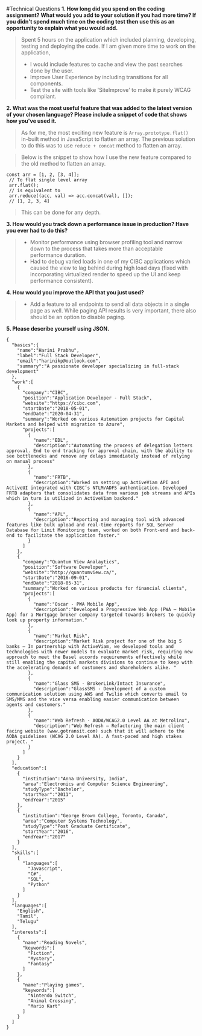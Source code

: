 #Technical Questions
**1.	How long did you spend on the coding assignment? What would you add to your solution if you had more time? If you didn't spend much time on the coding test then use this as an opportunity to explain what you would add.**

> Spent 5 hours on the application which included planning, developing, testing and deploying the code.
> If I am given more time to work on the application, 
> - I would include features to cache and view the past searches done by the user.
> - Improve User Experience by including transitions for all components.
> - Test the site with tools like 'SiteImprove' to make it purely WCAG compliant.


**2.	What was the most useful feature that was added to the latest version of your chosen language? Please include a snippet of code that shows how you've used it.**
>As for me, the most exciting new feature is `Array.prototype.flat()` in-built method in JavaScript to flatten an array.
>The previous solution to do this was to use `reduce + concat` method to flatten an array.

>Below is the snippet to show how I use the new feature compared to the old method to flatten an array.

```
const arr = [1, 2, [3, 4]]; 
 // To flat single level array 
 arr.flat(); 
 // is equivalent to 
 arr.reduce((acc, val) => acc.concat(val), []); 
 // [1, 2, 3, 4]
 ```
>This can be done for any depth.

**3.	How would you track down a performance issue in production? Have you ever had to do this?**
> - Monitor performance using browser profiling tool and narrow down to the process that takes more than acceptable performance duration.
> - Had to debug varied loads in one of my CIBC applications which caused the view to lag behind during high load days (fixed with incorporating virtualized render to speed up the UI and keep performance consistent).

**4.	How would you improve the API that you just used?**
> - Add a feature to all endpoints to send all data objects in a single page as well. While paging API results is very important, there also should be an option to disable paging.

**5.	Please describe yourself using JSON.**
```
{
  "basics":{
    "name":"Harini Prabhu",
    "label":"Full Stack Developer",
    "email":"harinikp@outlook.com",
    "summary":"A passionate developer specializing in full-stack development"
  },
  "work":[
    {
      "company":"CIBC",
      "position":"Application Developer - Full Stack",
      "website":"https://cibc.com",
      "startDate":"2018-05-01",
      "endDate":"2020-04-31",
      "summary":"Worked on various Automation projects for Capital Markets and helped with migration to Azure",
      "projects":[
        {
          "name":"EDL",
          "description":"Automating the process of delegation letters approval. End to end tracking for approval chain, with the ability to see bottlenecks and remove any delays immediately instead of relying on manual process"
        },
        {
          "name":"FRTB",
          "description":"Worked on setting up ActiveViam API and ActiveUI integrated with CIBC’s NTLM/ADFS authentication. Developed FRTB adapters that consolidates data from various job streams and APIs which in turn is utilized in ActiveViam backend."
        },
        {
          "name":"APL",
          "description":"Reporting and managing tool with advanced features like bulk upload and real-time reports for SQL Server Database for Limit Monitoring team, worked on both Front-end and back-end to facilitate the application faster."
        }
      ]
    },
    {
      "company":"Quantum View Analaytics",
      "position":"Software Developer",
      "website":"http://quantumview.ca/",
      "startDate":"2016-09-01",
      "endDate":"2018-05-31",
      "summary":"Worked on various products for financial clients",
      "projects":[
        {
          "name":"Oscar - PWA Mobile App",
          "description":"Developed a Progressive Web App (PWA – Mobile App) for a Mortgage broker company targeted towards brokers to quickly look up property information."
        },
        {
          "name":"Market Risk",
          "description":"Market Risk project for one of the big 5 banks – In partnership with ActiveViam, we developed tools and technologies with newer models to evaluate market risk, requiring new approach to meet the Basel accords requirements effectively while still enabling the capital markets divisions to continue to keep with the accelerating demands of customers and shareholders alike. "
        },
        {
          "name":"Glass SMS - BrokerLink/Intact Insurance",
          "description":"GlassSMS - Development of a custom communication solution using AWS and Twilio which converts email to SMS/MMS and the vice versa enabling easier communication between agents and customers."
        },
        {
          "name":"Web Refresh - AODA/WCAG2.0 Level AA at Metrolinx",
          "description":"Web Refresh – Refactoring the main client facing website (www.gotransit.com) such that it will adhere to the AODA guidelines (WCAG 2.0 Level AA). A fast-paced and high stakes project. "
        }
      ]
    }
  ],
  "education":[
    {
      "institution":"Anna University, India",
      "area":"Electronics and Computer Science Engineering",
      "studyType":"Bachelor",
      "startYear":"2011",
      "endYear":"2015"
    },
    {
      "institution":"George Brown College, Toronto, Canada",
      "area":"Computer Systems Technology",
      "studyType":"Post Graduate Certificate",
      "startYear":"2016",
      "endYear":"2017"
    }
  ],
  "skills":[
    {
      "languages":[
        "Javascript",
        "C#",
        "SQL",
        "Python"
      ]
    }
  ],
  "languages":[
    "English",
    "Tamil",
    "Telugu"
  ],
  "interests":[
    {
      "name":"Reading Novels",
      "keywords":[
        "Fiction",
        "Mystery",
        "Fantasy"
      ]
    },
    {
      "name":"Playing games",
      "keywords":[
        "Nintendo Switch",
        "Animal Crossing",
        "Mario Kart"
      ]
    }
  ]
}
```